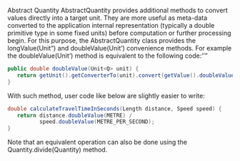 Abstract Quantity
AbstractQuantity provides additional methods to convert values directly into a target unit. They are more useful as meta-data converted to the application internal representation (typically a double primitive type in some fixed units) before computation or further processing begin. For this purpose, the AbstractQuantity class provides the longValue(Unit<Q>) and doubleValue(Unit<Q>) convenience methods. For example the doubleValue(Unit<Q>) method is equivalent to the following code: 
```java
public double doubleValue(Unit<Q> unit) {
   return getUnit().getConverterTo(unit).convert(getValue().doubleValue());
}
```
With such method, user code like below are slightly easier to write:
```java
double calculateTravelTimeInSeconds(Length distance, Speed speed) {
   return distance.doubleValue(METRE) /
          speed.doubleValue(METRE_PER_SECOND);
}
```
Note that an equivalent operation can also be done using the Quantity.divide(Quantity) method.